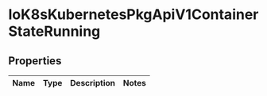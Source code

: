 
# IoK8sKubernetesPkgApiV1ContainerStateRunning

## Properties
Name | Type | Description | Notes
------------ | ------------- | ------------- | -------------



